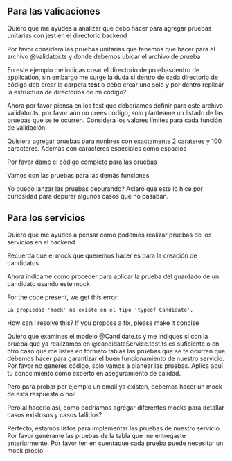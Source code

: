## Para las valicaciones

Quiero que me ayudes a analizar que debo hacer para agregar pruebas unitarias con jest en el directorio backend

Por favor considera las pruebas unitarias que tenemos que hacer para el archivo @validator.ts y donde debemos ubicar el archivo de prueba

En este ejemplo me indicas crear el directorio de pruebasdentro de application, sin embargo me surge la duda si dentro de cada directorio de código deb crear la carpeta __test__ o debo crear uno solo y por dentro replicar la estructura de directorios de mi código?

Ahora por favor piensa en los test que deberíamos definir para este archivo validator.ts, por favor aún no crees código, solo planteame un listado de las pruebas que se te ocurren. Considera los valores límites para cada función de validación.

Quisiera agregar pruebas para nonbres con exactamente 2 carateres y 100 caracteres. Además con caracteres especiales como espacios

Por favor dame el código completo para las pruebas

Vamos con las pruebas para las demás funciones

Yo puedo lanzar las pruebas depurando? Aclaro que este lo hice por curiosidad para depurar algunos casos que no pasaban.

## Para los servicios

Quiero que me ayudes a pensar como podemos realizar pruebas de los servicios en el backend

Recuerda que el mock que queremos hacer es para la creación de candidatos

Ahora indicame como proceder para aplicar la prueba del guardado de un candidato usando este mock

For the code present, we get this error:
```
La propiedad 'mock' no existe en el tipo 'typeof Candidate'.
```
How can I resolve this? If you propose a fix, please make it concise

Quiero que examines el modelo @Candidate.ts y me indiques si con la prueba que ya realizamos en @candidateService.test.ts es suficiente o en otro caso que me listes en formato tablas las pruebas que se te ocurren que debemos hacer para garantizar el buen funcionamiento de nuestro servicio. Por favor no generes código, solo vamos a planear las pruebas. Aplica aquí tu conocimiento como experto en aseguramiento de calidad.

Pero para probar por ejemplo un email ya existen, debemos hacer un mock de esta respuesta o no?

Pero al hacerlo así, como podriamos agregar diferentes mocks para detallar casos existosos y casos fallidos?

Perfecto, estamos listos para implementar las pruebas de nuestro servicio. Por favor genérame las pruebas de la tabla que me entregaste anteriormente. Por favor ten en cuentaque cada prueba puede necesitar un mock propio.